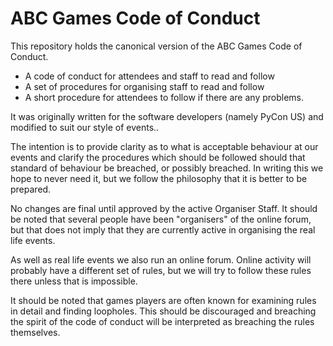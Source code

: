 ABC Games Code of Conduct
=======================

This repository holds the canonical version of the ABC Games Code of Conduct.

 - A code of conduct for attendees and staff to read and follow
 - A set of procedures for organising staff to read and follow
 - A short procedure for attendees to follow if there are any problems.

It was originally written for the software developers (namely PyCon US) and modified to suit our style of events..


The intention is to provide clarity as to what is acceptable behaviour at our events and clarify the procedures which should be followed should that standard of behaviour be breached, or possibly breached. In writing this we hope to never need it, but we follow the philosophy that it is better to be prepared.

No changes are final until approved by the active Organiser Staff. It should be noted that several people have been "organisers" of the online forum, but that does not imply that they are currently active in organising the real life events.

As well as real life events we also run an online forum. Online activity will probably have a different set of rules, but we will try to follow these rules there unless that is impossible. 

It should be noted that games players are often known for examining rules in detail and finding loopholes. This should be discouraged and breaching the spirit of the code of conduct will be interpreted as breaching the rules themselves. 
<!--stackedit_data:
eyJoaXN0b3J5IjpbLTcwNTI1MTM5N119
-->